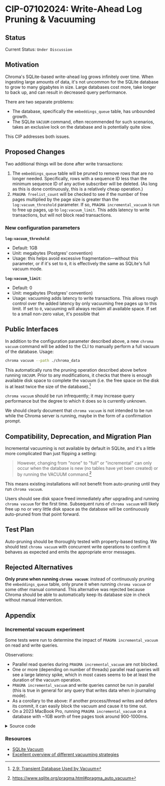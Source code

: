 # CIP-07102024: Write-Ahead Log Pruning & Vacuuming

## Status

Current Status: `Under Discussion`

## Motivation

Chroma's SQLite-based write-ahead log grows infinitely over time. When ingesting large amounts of data, it's not uncommon for the SQLite database to grow to many gigabytes in size. Large databases cost more, take longer to back up, and can result in decreased query performance.

There are two separate problems:

- The database, specifically the `embeddings_queue` table, has unbounded growth.
- The SQLite `VACUUM` command, often recommended for such scenarios, takes an exclusive lock on the database and is potentially quite slow.

This CIP addresses both issues.

## Proposed Changes

Two additional things will be done after write transactions:

1. The `embeddings_queue` table will be pruned to remove rows that are no longer needed. Specifically, rows with a sequence ID less than the minimum sequence ID of any active subscriber will be deleted. (As long as this is done continuously, this is a relatively cheap operation.)
2. `PRAGMA freelist_count` will be checked to see if the number of free pages multiplied by the page size is greater than the `log:vacuum_threshold` parameter. If so, `PRAGMA incremental_vacuum` is run to free up pages, up to `log:vacuum_limit`. This adds latency to write transactions, but will not block read transactions.

### New configuration parameters

**`log:vacuum_threshold`**:

- Default: 1GB
- Unit: megabytes (Postgres' convention)
- Usage: this helps avoid excessive fragmentation—without this parameter, or if it's set to `0`, it is effectively the same as SQLite's full vacuum mode.

**`log:vacuum_limit`**:

- Default: 0
- Unit: megabytes (Postgres' convention)
- Usage: vacuuming adds latency to write transactions. This allows rough control over the added latency by only vacuuming free pages up to this limit. If set to `0`, vacuuming will always reclaim all available space. If set to a small non-zero value, it's possible that

## Public Interfaces

In addition to the configuration parameter described above, a new `chroma vacuum` command will be added to the CLI to manually perform a full vacuum of the database. Usage:

```bash
chroma vacuum --path ./chroma_data
```

This automatically runs the pruning operation described above before running `VACUUM`. Prior to any modifications, it checks that there is enough available disk space to complete the vacuum (i.e. the free space on the disk is at least twice the size of the database).[^1]

`chroma vacuum` should be run infrequently; it may increase query performance but the degree to which it does so is currently unknown.

We should clearly document that `chroma vacuum` is not intended to be run while the Chroma server is running, maybe in the form of a confirmation prompt.

## Compatibility, Deprecation, and Migration Plan

Incremental vacuuming is not available by default in SQLite, and it's a little more complicated than just flipping a setting:

> However, changing from "none" to "full" or "incremental" can only occur when the database is new (no tables have yet been created) or by running the VACUUM command.[^2]

This means existing installations will not benefit from auto-pruning until they run `chroma vacuum`.

Users should see disk space freed immediately after upgrading and running `chroma vacuum` for the first time. Subsequent runs of `chroma vacuum` will likely free up no or very little disk space as the database will be continuously auto-pruned from that point forward.

## Test Plan

Auto-pruning should be thoroughly tested with property-based testing. We should test `chroma vacuum` with concurrent write operations to confirm it behaves as expected and emits the appropriate error messages.

## Rejected Alternatives

**Only prune when running `chroma vacuum`**: instead of continuously pruning the `embeddings_queue` table, only prune it when running `chroma vacuum` or some other manual command. This alternative was rejected because Chroma should be able to automatically keep its database size in check without manual intervention.

## Appendix

### Incremental vacuum experiment

Some tests were run to determine the impact of `PRAGMA incremental_vacuum` on read and write queries.

Observations:

- Parallel read queries during `PRAGMA incremental_vacuum` are not blocked.
- One or more (depending on number of threads) parallel read queries will see a large latency spike, which in most cases seems to be at least the duration of the vacuum operation.
- `PRAGMA incremental_vacuum` and write queries cannot be run in parallel (this is true in general for any query that writes data when in journaling mode).
- As a corollary to the above: if another process/thread writes and defers its commit, it can easily block the vacuum and cause it to time out.
- On a 2023 MacBook Pro, running `PRAGMA incremental_vacuum` on a database with ~1GB worth of free pages took around 900-1000ms.

<details>
<summary>Source code</summary>

Run this script to create `test.sqlite`, adjusting `TARGET_SIZE_BYTES` if desired:

```python
import sqlite3
import string
import random

TARGET_SIZE_BYTES = 1000000000
TEXT_COLUMN_SIZE = 32

def random_string(len):
  return ''.join(random.choices(string.ascii_uppercase + string.digits, k=len))

conn = sqlite3.connect("test.sqlite")
conn.execute("PRAGMA auto_vacuum = INCREMENTAL")
conn.execute("CREATE TABLE test (id INTEGER PRIMARY KEY, name TEXT)")

batch_size = 10000
insert_query = "INSERT INTO test (name) VALUES (?)"
data = [(random_string(TEXT_COLUMN_SIZE),) for _ in range(batch_size)]

num_rows = TARGET_SIZE_BYTES // (TEXT_COLUMN_SIZE + 4) # int is variable width, assume average 4 bytes

for _ in range(num_rows // batch_size):
    conn.executemany(insert_query, data)
    conn.commit()

conn.close()
```

Then, run this script to test vacuuming:

```python
import multiprocessing
from multiprocessing.synchronize import Event
import sqlite3
import time
import random
import string

def random_string(len):
  return ''.join(random.choices(string.ascii_uppercase + string.digits, k=len))

def print_results(timings):
  if len(timings) == 0:
    return

  timings.sort()
  p95 = timings[int(len(timings) * 0.95)]
  print(f"Ran {len(timings)} concurrent queries")
  print(f"Query duration 95th percentile: {p95 * 1000}ms")
  print(f"Query duration max: {timings[-1] * 1000}ms")

def query_read(ready_event: Event, shutdown_event: Event):
  conn = sqlite3.connect("test.sqlite")

  ready_event.set()
  timings = []
  while not shutdown_event.is_set():
    started_at = time.time()
    conn.execute("SELECT COUNT(*) FROM test")
    duration = (time.time() - started_at)
    timings.append(duration)

  conn.close()
  print_results(timings)

def query_write(ready_event: Event, shutdown_event: Event):
  conn = sqlite3.connect("test.sqlite", check_same_thread=False)
  cur = conn.cursor()

  ready_event.set()
  timings = []
  while not shutdown_event.is_set():
    started_at = time.time()
    cur.execute("INSERT INTO test (name) VALUES (?)", (random_string(32),))
    duration = (time.time() - started_at)
    timings.append(duration)

  conn.close()
  print_results(timings)


def increment_vacuum():
  conn = sqlite3.connect("test.sqlite", check_same_thread=False)

  conn.execute("DELETE FROM test")
  conn.commit()

  ctx = multiprocessing.get_context("spawn")
  ready_event = ctx.Event()
  shutdown_event = ctx.Event()
  # can switch between concurrent read and writes
  process = ctx.Process(target=query_read, args=(ready_event, shutdown_event,), daemon=True)
  # process = ctx.Process(target=query_write, args=(ready_event, shutdown_event,), daemon=True)
  process.start()
  ready_event.wait()

  started_at = time.time()
  r = conn.execute("PRAGMA incremental_vacuum")
  # https://stackoverflow.com/a/56412002
  r.fetchall()
  finished_at = time.time()

  print(f"Vacuum took {(finished_at - started_at) * 1000}ms")
  conn.close()

  shutdown_event.set()
  process.join()

if __name__ == '__main__':
  increment_vacuum()
```

</details>

### Resources

- [SQLite Vacuum](https://sqlite.org/lang_vacuum.html)
- [Excellent overview of different vacuuming strategies](https://blogs.gnome.org/jnelson/2015/01/06/sqlite-vacuum-and-auto_vacuum/)

[^1]: [2.9: Transient Database Used by Vacuum](https://www.sqlite.org/tempfiles.html)
[^2]: https://www.sqlite.org/pragma.html#pragma_auto_vacuum

